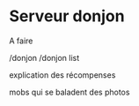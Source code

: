 # Serveur donjon

A faire

/donjon /donjon list

explication des récompenses

mobs qui se baladent des photos

